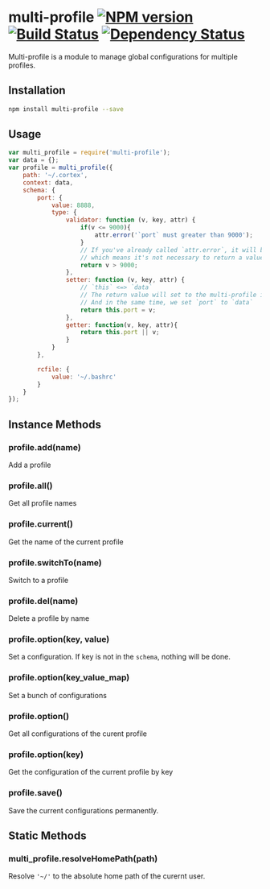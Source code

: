# multi-profile [![NPM version](https://badge.fury.io/js/multi-profile.png)](http://badge.fury.io/js/multi-profile) [![Build Status](https://travis-ci.org/kaelzhang/node-multi-profile.png?branch=master)](https://travis-ci.org/kaelzhang/node-multi-profile) [![Dependency Status](https://gemnasium.com/kaelzhang/node-multi-profile.png)](https://gemnasium.com/kaelzhang/node-multi-profile)

Multi-profile is a module to manage global configurations for multiple profiles.

## Installation

```sh
npm install multi-profile --save
```

## Usage

```js
var multi_profile = require('multi-profile');
var data = {};
var profile = multi_profile({
    path: '~/.cortex',
    context: data,
    schema: {
        port: {
            value: 8888,
            type: {
                validator: function (v, key, attr) {
                    if(v <= 9000){
                        attr.error('`port` must greater than 9000');
                    }
                    // If you've already called `attr.error`, it will be considered a failure,
                    // which means it's not necessary to return a value
                    return v > 9000;
                },
                setter: function (v, key, attr) {
                    // `this` <=> `data`
                    // The return value will set to the multi-profile instance.
                    // And in the same time, we set `port` to `data`
                    return this.port = v;
                },
                getter: function(v, key, attr){
                    return this.port || v;
                }
            }
        },

        rcfile: {
            value: '~/.bashrc'
        }
    }
});
```

## Instance Methods

### profile.add(name)

Add a profile

### profile.all()

Get all profile names

### profile.current()

Get the name of the current profile

### profile.switchTo(name)

Switch to a profile

### profile.del(name)

Delete a profile by name

### profile.option(key, value)

Set a configuration. If key is not in the `schema`, nothing will be done.

### profile.option(key_value_map)

Set a bunch of configurations

### profile.option()

Get all configurations of the curent profile

### profile.option(key)

Get the configuration of the current profile by key

### profile.save()

Save the current configurations permanently.

## Static Methods

### multi_profile.resolveHomePath(path)

Resolve `'~/'` to the absolute home path of the curernt user.



